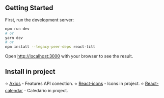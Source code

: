 ## Getting Started

First, run the development server:

```bash
npm run dev
# or
yarn dev
# or
npm install --legacy-peer-deps react-tilt
```

Open [http://localhost:3000](http://localhost:3000) with your browser to see the result.

## Install in project

⭐ [Axios](https://nextjs.org/docs) - Features API conection.
⭐ [React-icons](https://react-icons.github.io/react-icons) - Icons in project.
⭐ [React-calendar](https://www.npmjs.com/package/react-calendar) - Caledário in project.

